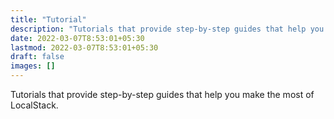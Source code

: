 ```yaml
---
title: "Tutorial"
description: "Tutorials that provide step-by-step guides that help you make the most of LocalStack."
date: 2022-03-07T8:53:01+05:30
lastmod: 2022-03-07T8:53:01+05:30
draft: false
images: []
---
```


Tutorials that provide step-by-step guides that help you make the most of LocalStack.
